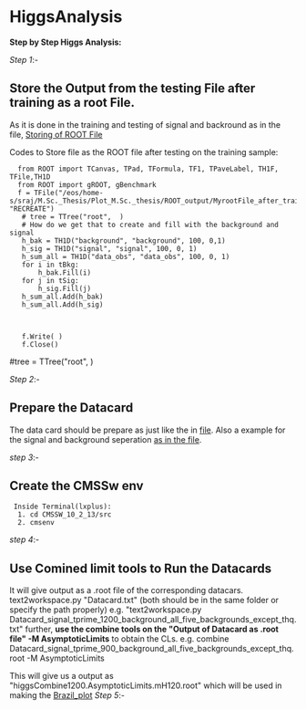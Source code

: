 # HiggsAnalysis
**Step by Step Higgs Analysis:**

*Step 1*:-
  ## Store the Output from the testing File after training as a root File.
 
 As it is done in the training and testing of signal and backround as in the file, [Storing of ROOT File](https://github.com/raj2022/HiggsAnalysis/tree/main/Codes)
 
 Codes to Store file as the ROOT file after testing on the training sample:
 
      from ROOT import TCanvas, TPad, TFormula, TF1, TPaveLabel, TH1F, TFile,TH1D
      from ROOT import gROOT, gBenchmark
      f = TFile("/eos/home-s/sraj/M.Sc._Thesis/Plot_M.Sc._thesis/ROOT_output/MyrootFile_after_training_Tprime_600_all_five_background_test_with_TPrime1200.root", "RECREATE")
       # tree = TTree("root",  )
       # How do we get that to create and fill with the background and signal
       h_bak = TH1D("background", "background", 100, 0,1)
       h_sig = TH1D("signal", "signal", 100, 0, 1)
       h_sum_all = TH1D("data_obs", "data_obs", 100, 0, 1)
       for i in tBkg:
           h_bak.Fill(i)
       for j in tSig:
           h_sig.Fill(j)
       h_sum_all.Add(h_bak) 
       h_sum_all.Add(h_sig)



       f.Write( )
       f.Close()

       
#tree = TTree("root",  )

*Step 2*:-
   ## Prepare the Datacard
 
 The data card should be prepare as just like the in [file](https://github.com/raj2022/HiggsAnalysis/blob/main/DataCards/datacard_practice_1.txt).
 Also a example for the signal and background seperation [as in the file](https://github.com/raj2022/HiggsAnalysis/blob/main/DataCards/Datacard_signal_tprime_900_background_ttgg.txt).

*step 3*:-
 ## Create the CMSSw env
     Inside Terminal(lxplus):
      1. cd CMSSW_10_2_13/src 
      2. cmsenv
      
*step 4*:-
 ## Use Comined limit tools to Run the Datacards
   It will give output as a .root file of the corresponding datacars.
   text2workspace.py "Datacard.txt" (both should be in the same folder or specify the path properly)
      e.g. "text2workspace.py Datacard_signal_tprime_1200_background_all_five_backgrounds_except_thq.txt" 
    further, 
    **use the combine tools on the "Output of Datacard as .root file" -M AsymptoticLimits** to obtain the CLs.
    e.g.
    combine Datacard_signal_tprime_900_background_all_five_backgrounds_except_thq.root -M AsymptoticLimits
 
 This will give us a output as "higgsCombine1200.AsymptoticLimits.mH120.root" which will be used in making the [Brazil_plot](https://github.com/raj2022/HiggsAnalysis/tree/main/Brazil_plots)
 *Step 5*:-
 
